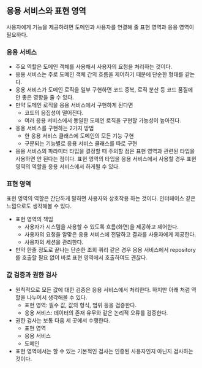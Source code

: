 ## 응용 서비스와 표현 영역
사용자에게 기능을 제공하려면 도메인과 사용자를 연결해 줄 표현 영역과 응용 영역이 필요하다.

### 응용 서비스
* 주요 역할은 도메인 객체를 사용해서 사용자의 요청을 처리하는 것이다.
* 응용 서비스는 주로 도메인 객체 간의 흐름을 제어하기 때문에 단순한 형태를 같는다.
* 응용 서비스가 도메인 로직을 일부 구현하면 코드 중복, 로직 분산 등 코드 품질에 안 좋은 영향을 줄 수 있다.
* 만약 도메인 로직을 응용 서비스에서 구현하게 된다면
   * 코드의 응집성이 떨어진다.
   * 여러 응용 서비스에서 동일한 도메인 로직을 구현할 가능성이 높아진다.
* 응용 서비스를 구현하는 2가지 방법
   * 한 응용 서비스 클래스에 도메인의 모든 기능 구현
   * 구분되는 기능별로 응용 서비스 클래스를 따로 구현
* 응용 서비스의 파라미터 타입을 결정할 때 주의할 점은 표현 영역과 관련된 타입을 사용하면 안 된다는 점이다. 표현 영역의 타입을 응용 서비스에서 사용할 경우 표현 영역의 역할을 응용 서비스에서 하게될 수 있다.

### 표현 영역
표현 영역의 역할은 간단하게 말하면 사용자와 상호작용 하는 것이다. 인터페이스 같은 느낌으로도 생각해볼 수 있다.
* 표현 영역의 책임
   * 사용자가 시스템을 사용할 수 있도록 흐름(화면)을 제공하고 제어한다.
   * 사용자의 요청을 알맞은 응용 서비스에 전달하고 결과를 사용자에게 제공한다.
   * 사용자의 세션을 관리한다.
* 만약 한줄 정도로 끝나는 단순한 조회 쿼리 같은 경우 응용 서비스에서 repository를 호출할 필요 없이 바로 표현 영역에서 호출하여도 괜찮다. 

### 값 검증과 권한 검사
* 원칙적으로 모든 값에 대한 검증은 응용 서비스에서 처리한다. 하지만 아래 처럼 역할을 나누어서 생각해볼 수 있다.
   * 표현 영역: 필수 값, 값의 형식, 범위 등을 검증한다.
   * 응용 서비스: 데이터의 존재 유무와 같은 논리적 오류를 검증한다.
* 권한 검사는 보통 다음 세 곳에서 수행한다.
   * 표현 영역
   * 응용 서비스
   * 도메인
 * 표현 영역에서는 할 수 있는 기본적인 검사는 인증된 사용자인지 아닌지 검사하는 것이다.
